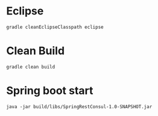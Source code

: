 # Eclipse
`````
gradle cleanEclipseClasspath eclipse
`````

# Clean Build
`````
gradle clean build
`````

# Spring boot start
`````
java -jar build/libs/SpringRestConsul-1.0-SNAPSHOT.jar
`````
